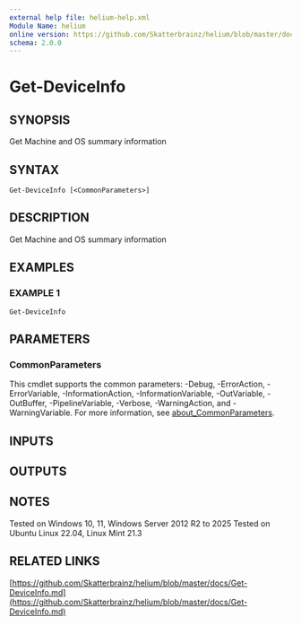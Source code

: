 ```yaml
---
external help file: helium-help.xml
Module Name: helium
online version: https://github.com/Skatterbrainz/helium/blob/master/docs/Get-DeviceInfo.md
schema: 2.0.0
---
```


# Get-DeviceInfo

## SYNOPSIS
Get Machine and OS summary information

## SYNTAX

```
Get-DeviceInfo [<CommonParameters>]
```

## DESCRIPTION
Get Machine and OS summary information

## EXAMPLES

### EXAMPLE 1
```
Get-DeviceInfo
```

## PARAMETERS

### CommonParameters
This cmdlet supports the common parameters: -Debug, -ErrorAction, -ErrorVariable, -InformationAction, -InformationVariable, -OutVariable, -OutBuffer, -PipelineVariable, -Verbose, -WarningAction, and -WarningVariable. For more information, see [about_CommonParameters](http://go.microsoft.com/fwlink/?LinkID=113216).

## INPUTS

## OUTPUTS

## NOTES
Tested on Windows 10, 11, Windows Server 2012 R2 to 2025
Tested on Ubuntu Linux 22.04, Linux Mint 21.3

## RELATED LINKS

[https://github.com/Skatterbrainz/helium/blob/master/docs/Get-DeviceInfo.md](https://github.com/Skatterbrainz/helium/blob/master/docs/Get-DeviceInfo.md)

